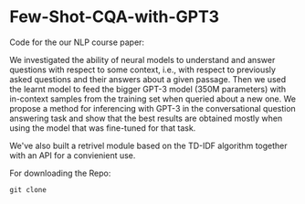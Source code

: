# Few-Shot-CQA-with-GPT3

Code for the our NLP course paper: 

We investigated the ability of neural models to understand and answer questions with respect to some context, i.e., with respect to previously asked questions and their answers about a given passage. Then we used the learnt model to feed the bigger GPT-3 model (350M parameters) with in-context samples from the training set when queried about a new one.
We propose a method for inferencing with GPT-3 in the conversational question answering task and show that the best results are obtained mostly when using the model that was fine-tuned for that task.

We've also built a retrivel module based on the TD-IDF algorithm together with an API for a convienient use.

For downloading the Repo:

```
git clone 

